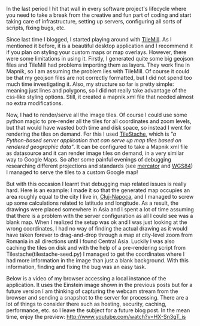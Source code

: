 In the last period I hit that wall in every software project's lifecycle where you need to take a break from the creative and fun part of coding and start taking care of infrastructure, setting up servers, configuring all sorts of scripts, fixing bugs, etc.

Since last time I blogged, I started playing around with [TileMill](https://www.mapbox.com/tilemill/). As I mentioned it before, it is a beautiful desktop application and I recommend it if you plan on styling your custom maps or map overlays. However, there were some limitations in using it. Firstly, I generated quite some big geojson files and TileMill had problems importing them as layers. They work fine in Mapnik, so I am assuming the problem lies with TileMill. Of course it could be that my geojson files are not correctly formatted, but I did not spend too much time investigating it. Also, my structure so far is pretty simple: meaning just lines and polygons, so I did not really take advantage of the css-like styling options. Still, it created a mapnik.xml file that needed almost no extra modifications.

Now, I had to render/serve all the image tiles. Of course I could use some python magic to pre-render all the tiles for all coordinates and zoom levels, but that would have wasted both time and disk space, so instead I went for rendering the tiles on demand. For this I used [TileStache](http://tilestache.org/), which is _"a Python-based server application that can serve up map tiles based on rendered geographic data"_. It can be configured to take a Mapnik xml file as datasource and it can render image tiles on demand, in a very similar way to Google Maps. So after some painful evenings of debugging researching different projections and standards (see [mercator](http://en.wikipedia.org/wiki/Mercator_projection) and [WGS84](http://en.wikipedia.org/wiki/World_Geodetic_System)) I managed to serve the tiles to a custom Google map! 

But with this occasion I learnt that debugging map related issues is really hard. Here is an example: I made it so that the generated map occupies an area roughly equal to the city I live in, [Cluj-Napoca](https://www.google.com/maps/@46.7705157,23.6009326,15z), and I managed to screw up some calculations related to latitude and longitude. As a result, the drawings were placed somewhere in Asia and I spent a lot of time assuming that there is a problem with the server configuration as all I could see was a blank map. When I realized the setup was ok and I was just looking at the wrong coordinates, I had no way of finding the actual drawing as it would have taken forever to drag-and-drop through a map at city-level zoom from Romania in all directions until I found Central Asia. Luckily I was also caching the tiles on disk and with the help of a pre-rendering script from Tilestache(tilestache-seed.py) I managed to get the coordinates where I had more information in the image than just a blank background. With this information, finding and fixing the bug was an easy task.

Below is a video of my browser accessing a local instance of the application. It uses the Einstein image shown in the previous posts but for a future version I am thinking of capturing the webcam stream from the browser and sending a snapshot to the server for processing. There are a lot of things to consider there such as hosting, security, caching, performance, etc. so I leave the subject for a future blog post. In the mean time, enjoy the preview:
http://www.youtube.com/watch?v=HX-Sn3gT_is